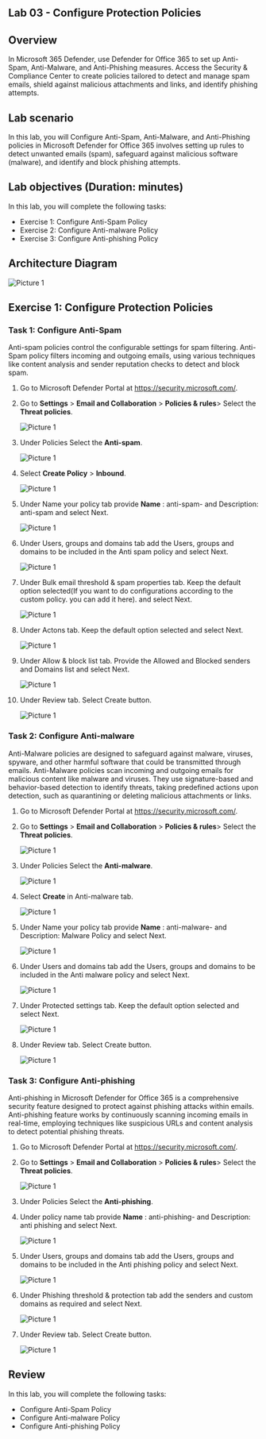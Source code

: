 ## Lab 03 - Configure Protection Policies

## Overview

In Microsoft 365 Defender, use Defender for Office 365 to set up Anti-Spam, Anti-Malware, and Anti-Phishing measures. Access the Security & Compliance Center to create policies tailored to detect and manage spam emails, shield against malicious attachments and links, and identify phishing attempts.

## Lab scenario

In this lab, you will Configure Anti-Spam, Anti-Malware, and Anti-Phishing policies in Microsoft Defender for Office 365 involves setting up rules to detect unwanted emails (spam), safeguard against malicious software (malware), and identify and block phishing attempts.

## Lab objectives (Duration: minutes)

In this lab, you will complete the following tasks:
- Exercise 1: Configure Anti-Spam Policy
- Exercise 2: Configure Anti-malware Policy
- Exercise 3: Configure Anti-phishing Policy

## Architecture Diagram

   ![Picture 1](../Media/lab3-arch.png)

## Exercise 1: Configure Protection Policies

### Task 1: Configure Anti-Spam

Anti-spam policies control the configurable settings for spam filtering. Anti-Spam policy filters incoming and outgoing emails, using various techniques like content analysis and sender reputation checks to detect and block spam.

1. Go to Microsoft Defender Portal at https://security.microsoft.com/.
2. Go to **Settings** > **Email and Collaboration** > **Policies & rules**> Select the **Threat policies**.
   
   ![Picture 1](../Media/1.png)

3. Under Policies Select the **Anti-spam**.

   ![Picture 1](../Media/2.png)
   
4. Select **Create Policy** > **Inbound**.

   ![Picture 1](../Media/4.png)

5. Under Name your policy tab provide **Name** : anti-spam-<inject key="DeploymentID" enableCopy="false" /></inject> and Description: anti-spam and select Next.

   ![Picture 1](../Media/5.png)

6. Under Users, groups and domains tab add the Users, groups and domains to be included in the Anti spam policy and select Next.

   ![Picture 1](../Media/6.png)

7. Under Bulk email threshold & spam properties tab. Keep the default option selected(If you want to do configurations according to the custom policy. you can add it here). and select Next.

   ![Picture 1](../Media/7-1.png)

8. Under Actons tab. Keep the default option selected and select Next.

   ![Picture 1](../Media/8-1.png)

9. Under Allow & block list tab. Provide the Allowed and Blocked senders and Domains list and select Next.

   ![Picture 1](../Media/9-2.png)

10. Under Review tab. Select Create button.

    ![Picture 1](../Media/10.png)

### Task 2: Configure Anti-malware

Anti-Malware policies are designed to safeguard against malware, viruses, spyware, and other harmful software that could be transmitted through emails. Anti-Malware policies scan incoming and outgoing emails for malicious content like malware and viruses. They use signature-based and behavior-based detection to identify threats, taking predefined actions upon detection, such as quarantining or deleting malicious attachments or links.

1. Go to Microsoft Defender Portal at https://security.microsoft.com/.
2. Go to **Settings** > **Email and Collaboration** > **Policies & rules**> Select the **Threat policies**.
   
   ![Picture 1](../Media/1.png)

3. Under Policies Select the **Anti-malware**.

   ![Picture 1](../Media/MALWARE3.png)

4. Select **Create** in Anti-malware tab.

   ![Picture 1](../Media/MALWARE4.png)

5. Under Name your policy tab provide **Name** : anti-malware-<inject key="DeploymentID" enableCopy="false" /></inject> and Description: Malware Policy and select Next.

   ![Picture 1](../Media/MALWARE5.png)

6. Under Users and domains tab add the Users, groups and domains to be included in the Anti malware policy and select Next.

   ![Picture 1](../Media/MALWARE6.png)

7. Under Protected settings tab. Keep the default option selected and select Next.

   ![Picture 1](../Media/MALWARE7.png)

8. Under Review tab. Select Create button.

   ![Picture 1](../Media/MALWARE8.png)

### Task 3: Configure Anti-phishing

Anti-phishing in Microsoft Defender for Office 365 is a comprehensive security feature designed to protect against phishing attacks within emails. Anti-phishing feature works by continuously scanning incoming emails in real-time, employing techniques like suspicious URLs and content analysis to detect potential phishing threats.

1. Go to Microsoft Defender Portal at https://security.microsoft.com/.
2. Go to **Settings** > **Email and Collaboration** > **Policies & rules**> Select the **Threat policies**.
   
   ![Picture 1](../Media/1.png)

3. Under Policies Select the **Anti-phishing**.

4. Under policy name tab provide **Name** : anti-phishing-<inject key="DeploymentID" enableCopy="false" /></inject> and Description: anti phishing and select Next.

   ![Picture 1](../Media/PHISHING1.png)

5. Under Users, groups and domains tab add the Users, groups and domains to be included in the Anti phishing policy and select Next.

   ![Picture 1](../Media/PHISHING2.png)

6. Under Phishing threshold & protection tab add the senders and custom domains as required and select Next.

   ![Picture 1](../Media/PHISHING7.png)

7. Under Review tab. Select Create button.

   ![Picture 1](../Media/PHISHING9.png)

## Review
In this lab, you will complete the following tasks:
- Configure Anti-Spam Policy
- Configure Anti-malware Policy
- Configure Anti-phishing Policy
